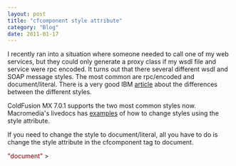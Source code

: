```yaml
---
layout: post
title: "cfcomponent style attribute"
category: "Blog"
date: 2011-01-17
---
```



I recently ran into a situation where someone needed to call one of my web services, but they could only generate a proxy class if my wsdl file and service were rpc encoded. It turns out that there several different wsdl and SOAP message styles. The most common are rpc/encoded and document/literal. There is a very good IBM [article](http://www-128.ibm.com/developerworks/websphere/library/techarticles/0505_flurry/0505_flurry.html) about the differences between the different styles.

ColdFusion MX 7.0.1 supports the two most common styles now. Macromedia's livedocs has [examples](http://livedocs.macromedia.com/coldfusion/7/htmldocs/wwhelp/wwhimpl/common/html/wwhelp.htm?context=ColdFusion_Documentation&file=00001550.htm) of how to change styles using the style attribute.

If you need to change the style to document/literal, all you have to do is change the style attribute in the cfcomponent tag to document.

<div class="code"><font color="MAROON"><cfcomponent style=<font color="BLUE">"document"</font> ></font></div>